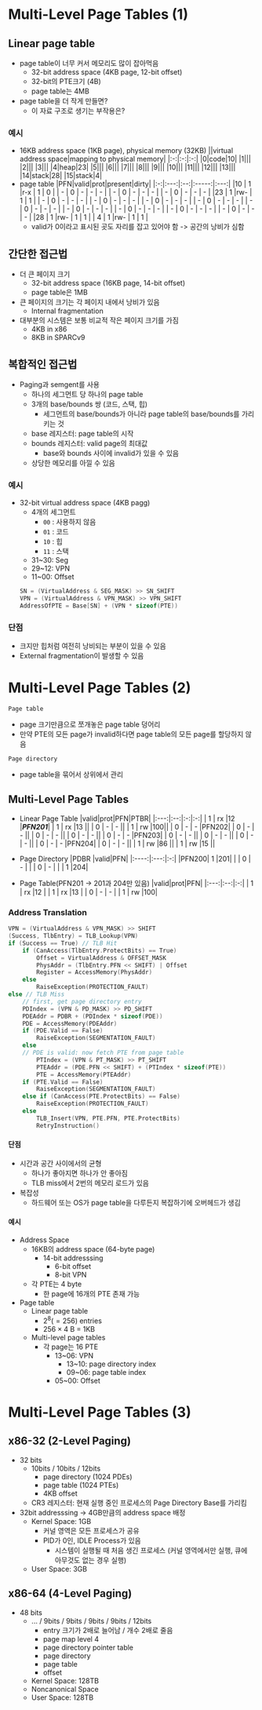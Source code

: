 # Multi-Level Page Tables (1)
## Linear page table
- page table이 너무 커서 메모리도 많이 잡아먹음
    - 32-bit address space (4KB page, 12-bit offset)
    - 32-bit의 PTE크기 (4B)
    - page table는 4MB
- page table을 더 작게 만들면?
    - 이 자료 구조로 생기는 부작용은?

### 예시
- 16KB address space (1KB page), physical memory (32KB)
    ||virtual address space|mapping to physical memory|
    |:-:|:-:|:-:|
    |0|code|10|
    |1|||
    |2|||
    |3|||
    |4|heap|23|
    |5|||
    |6|||
    |7|||
    |8|||
    |9|||
    |10|||
    |11|||
    |12|||
    |13|||
    |14|stack|28|
    |15|stack|4|
- page table
    |PFN|valid|prot|present|dirty|
    |:-:|:---:|:--:|:-----:|:---:|
    |10 |  1  |r-x |   1   |  0  |
    | - |  0  | -  |   -   |  -  |
    | - |  0  | -  |   -   |  -  |
    | - |  0  | -  |   -   |  -  |
    |23 |  1  |rw- |   1   |  1  |
    | - |  0  | -  |   -   |  -  |
    | - |  0  | -  |   -   |  -  |
    | - |  0  | -  |   -   |  -  |
    | - |  0  | -  |   -   |  -  |
    | - |  0  | -  |   -   |  -  |
    | - |  0  | -  |   -   |  -  |
    | - |  0  | -  |   -   |  -  |
    | - |  0  | -  |   -   |  -  |
    | - |  0  | -  |   -   |  -  |
    |28 |  1  |rw- |   1   |  1  |
    | 4 |  1  |rw- |   1   |  1  |
    - valid가 0이라고 표시된 곳도 자리를 잡고 있어야 함 -> 공간의 낭비가 심함

## 간단한 접근법
- 더 큰 페이지 크기
    - 32-bit address space (16KB page, 14-bit offset)
    - page table은 1MB
- 큰 페이지의 크기는 각 페이지 내에서 낭비가 있음
    - Internal fragmentation
- 대부분의 시스템은 보통 비교적 작은 페이지 크기를 가짐
    - 4KB in x86
    - 8KB in SPARCv9
## 복합적인 접근법
- Paging과 semgent를 사용
    - 하나의 세그먼트 당 하나의 page table
    - 3개의 base/bounds 쌍 (코드, 스택, 힙)
        - 세그먼트의 base/bounds가 아니라 page table의 base/bounds를 가리키는 것
    - base 레지스터: page table의 시작
    - bounds 레지스터: valid page의 최대값
        - base와 bounds 사이에 invalid가 있을 수 있음
    - 상당한 메모리를 아낄 수 있음

### 예시
- 32-bit virtual address space (4KB pagg)
    - 4개의 세그먼트
        - `00` : 사용하지 않음
        - `01` : 코드
        - `10` : 힙
        - `11` : 스택
    - 31~30: Seg
    - 29~12: VPN
    - 11~00: Offset
    ```C
    SN = (VirtualAddress & SEG_MASK) >> SN_SHIFT
    VPN = (VirtualAddress & VPN_MASK) >> VPN_SHIFT
    AddressOfPTE = Base[SN] + (VPN * sizeof(PTE))
    ```

### 단점
- 크지만 힙처럼 여전히 낭비되는 부분이 있을 수 있음
- External fragmentation이 발생할 수 있음
# Multi-Level Page Tables (2)
`Page table`
- page 크기만큼으로 쪼개놓은 page table 덩어리
- 만약 PTE의 모든 page가 invalid하다면 page table의 모든 page를 할당하지 않음

`Page directory`
- page table을 묶어서 상위에서 관리

## Multi-Level Page Tables
- Linear Page Table
    |valid|prot|PFN|PTBR|
    |:---:|:--:|:-:|:-:|
    |  1  | rx |12 |_**PFN201**_|
    |  1  | rx |13 ||
    |  0  | -  | - ||
    |  1  | rw |100||
    |  0  | -  | - |PFN202|
    |  0  | -  | - ||
    |  0  | -  | - ||
    |  0  | -  | - ||
    |  0  | -  | - |PFN203|
    |  0  | -  | - ||
    |  0  | -  | - ||
    |  0  | -  | - ||
    |  0  | -  | - |PFN204|
    |  0  | -  | - ||
    |  1  | rw |86 ||
    |  1  | rw |15 ||

- Page Directory
    |PDBR  |valid|PFN|
    |:----:|:---:|:-:|
    |PFN200|  1  |201|
    |      |  0  | - |
    |      |  0  | - |
    |      |  1  |204|

- Page Table(PFN201 -> 201과 204만 있음)
    |valid|prot|PFN|
    |:---:|:--:|:-:|
    |  1  | rx |12 |
    |  1  | rx |13 |
    |  0  | -  | - |
    |  1  | rw |100|

### Address Translation
```C
VPN = (VirtualAddress & VPN_MASK) >> SHIFT
(Success, TlbEntry) = TLB_Lookup(VPN)
if (Success == True) // TLB Hit
    if (CanAccess(TlbEntry.ProtectBits) == True)
        Offset = VirtualAddress & OFFSET_MASK
        PhysAddr = (TlbEntry.PFN << SHIFT) | Offset
        Register = AccessMemory(PhysAddr)
    else
        RaiseException(PROTECTION_FAULT)
else // TLB Miss
    // first, get page directory entry
    PDIndex = (VPN & PD_MASK) >> PD_SHIFT
    PDEAddr = PDBR + (PDIndex * sizeof(PDE))
    PDE = AccessMemory(PDEAddr)
    if (PDE.Valid == False)
        RaiseException(SEGMENTATION_FAULT)
    else
    // PDE is valid: now fetch PTE from page table
        PTIndex = (VPN & PT_MASK) >> PT_SHIFT
        PTEAddr = (PDE.PFN << SHIFT) + (PTIndex * sizeof(PTE))
        PTE = AccessMemory(PTEAddr)
    if (PTE.Valid == False)
        RaiseException(SEGMENTATION_FAULT)
    else if (CanAccess(PTE.ProtectBits) == False)
        RaiseException(PROTECTION_FAULT)
    else
        TLB_Insert(VPN, PTE.PFN, PTE.ProtectBits)
        RetryInstruction()
```
#### 단점
- 시간과 공간 사이에서의 균형
    - 하나가 좋아지면 하나가 안 좋아짐
    - TLB miss에서 2번의 메모리 로드가 있음
- 복잡성
    - 하드웨어 또는 OS가 page table을 다루든지 복잡하기에 오버헤드가 생김

#### 예시
- Address Space
    - 16KB의 address space (64-byte page)
        - 14-bit addresssing
            - 6-bit offset
            - 8-bit VPN
    - 각 PTE는 4 byte
        - 한 page에 16개의 PTE 존재 가능
- Page table
    - Linear page table
        - $2^8(=256)$ entries
        - $256\times 4$ B = 1KB
    - Multi-level page tables
        - 각 page는 16 PTE
            - 13~06: VPN
                - 13~10: page directory index
                - 09~06: page table index
            - 05~00: Offset

# Multi-Level Page Tables (3)
## x86-32 (2-Level Paging)
- 32 bits
    - 10bits / 10bits / 12bits
        - page directory (1024 PDEs)
        - page table (1024 PTEs)
        - 4KB offset
    - CR3 레지스터: 현재 실행 중인 프로세스의 Page Directory Base를 가리킴
- 32bit addresssing -> 4GB만큼의 address space 배정
    - Kernel Space: 1GB
        - 커널 영역은 모든 프로세스가 공유
        - PID가 0인, IDLE Process가 있음
            - 시스템이 실행될 때 처음 생긴 프로세스 (커널 영역에서만 실행, 큐에 아무것도 없는 경우 실행)
    - User Space: 3GB
## x86-64 (4-Level Paging)
- 48 bits
    - ... / 9bits / 9bits / 9bits / 9bits / 12bits
        - entry 크기가 2배로 늘어남 / 개수 2배로 줄음
        - page map level 4
        - page directory pointer table
        - page directory
        - page table
        - offset
    - Kernel Space: 128TB
    - Noncanonical Space
    - User Space: 128TB
